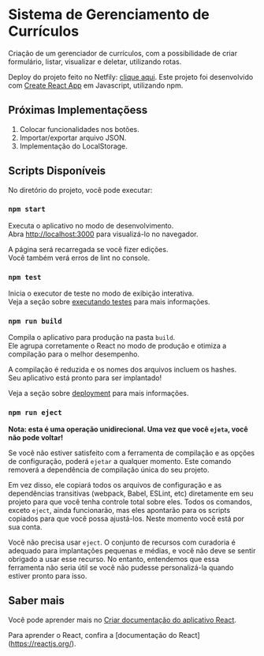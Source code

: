 # Sistema de Gerenciamento de Currículos

Criação de um gerenciador de currículos, com a possibilidade de criar formulário, listar, visualizar e deletar, utilizando rotas. 

Deploy do projeto feito no Netfily: [clique aqui](https://cv-jaquelinedomingues.netlify.app/).
Este projeto foi desenvolvido com [Create React App](https://github.com/facebook/create-react-app) em Javascript, utilizando npm.

## Próximas Implementaçõess
1. Colocar funcionalidades nos botões. 
2. Importar/exportar arquivo JSON.
3. Implementação do LocalStorage.

## Scripts Disponíveis

No diretório do projeto, você pode executar:

### `npm start`

Executa o aplicativo no modo de desenvolvimento.\
Abra [http://localhost:3000](http://localhost:3000) para visualizá-lo no navegador.

A página será recarregada se você fizer edições.\
Você também verá erros de lint no console. 

### `npm test`

Inicia o executor de teste no modo de exibição interativa.\
Veja a seção sobre [executando testes](https://facebook.github.io/create-react-app/docs/running-tests) para mais informações.

### `npm run build`

Compila o aplicativo para produção na pasta `build`.\
Ele agrupa corretamente o React no modo de produção e otimiza a compilação para o melhor desempenho.

A compilação é reduzida e os nomes dos arquivos incluem os hashes.\
Seu aplicativo está pronto para ser implantado!

Veja a seção sobre [deployment](https://facebook.github.io/create-react-app/docs/deployment) para mais informações.

### `npm run eject`

**Nota: esta é uma operação unidirecional. Uma vez que você `ejeta`, você não pode voltar!**

Se você não estiver satisfeito com a ferramenta de compilação e as opções de configuração, poderá `ejetar` a qualquer momento. Este comando removerá a dependência de compilação única do seu projeto.

Em vez disso, ele copiará todos os arquivos de configuração e as dependências transitivas (webpack, Babel, ESLint, etc) diretamente em seu projeto para que você tenha controle total sobre eles. Todos os comandos, exceto `eject`, ainda funcionarão, mas eles apontarão para os scripts copiados para que você possa ajustá-los. Neste momento você está por sua conta.

Você não precisa usar `eject`. O conjunto de recursos com curadoria é adequado para implantações pequenas e médias, e você não deve se sentir obrigado a usar esse recurso. No entanto, entendemos que essa ferramenta não seria útil se você não pudesse personalizá-la quando estiver pronto para isso.

## Saber mais

Você pode aprender mais no [Criar documentação do aplicativo React](https://facebook.github.io/create-react-app/docs/getting-started).

Para aprender o React, confira a [documentação do React] (https://reactjs.org/).

